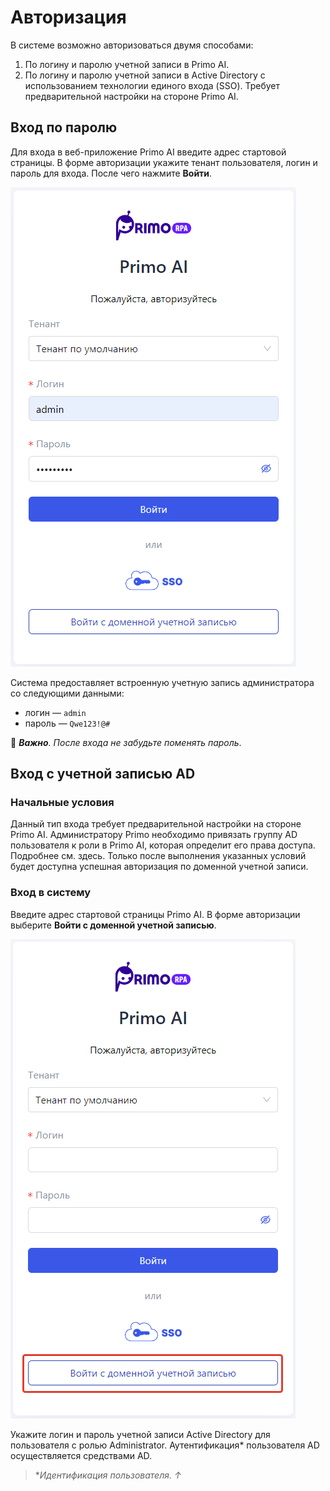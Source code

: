 # Авторизация

В системе возможно авторизоваться двумя способами:
1. По логину и паролю учетной записи в Primo AI. 
2. По логину и паролю учетной записи в Active Directory с использованием технологии единого входа (SSO). Требует предварительной настройки на стороне Primo AI.


## Вход по паролю

Для входа в веб-приложение Primo AI введите адрес стартовой страницы. В форме авторизации укажите тенант пользователя, логин и пароль для входа. После чего нажмите **Войти**.

![](</primo-ai/images/authorization.png>)

Система предоставляет встроенную учетную запись администратора со следующими данными:
* логин — `admin`
* пароль — `Qwe123!@#`

:small_orange_diamond: ***Важно**. После входа не забудьте поменять пароль*.


## Вход с учетной записью AD

### Начальные условия
Данный тип входа требует предварительной настройки на стороне Primo AI. Администратору Primo необходимо привязать группу AD пользователя к роли в Primo AI, которая определит его права доступа. Подробнее см. здесь. Только после выполнения указанных условий будет доступна успешная авторизация по доменной учетной записи.

### Вход в систему
Введите адрес стартовой страницы Primo AI. В форме авторизации выберите **Войти с доменной учетной записью**.

![](</primo-ai/images/authorization-2.png>)

Укажите логин и пароль учетной записи Active Directory для пользователя с ролью Administrator. Аутентификация* пользователя AD осуществляется средствами AD.


> \**Идентификация пользователя. ↑*




